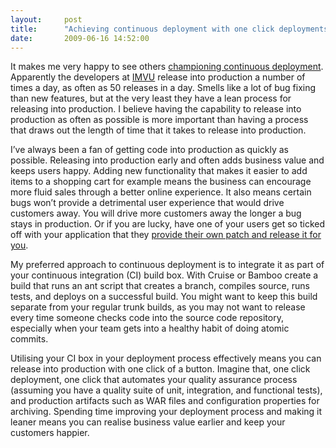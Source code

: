 ```yaml
---
layout:     post
title:      "Achieving continuous deployment with one click deployments"
date:       2009-06-16 14:52:00
---
```


It makes me very happy to see others [championing continuous deployment](https://startuplessonslearned.blogspot.com/2009/06/why-continuous-deployment.html). Apparently the developers at [IMVU](https://www.imvu.com/) release into production a number of times a day, as often as 50 releases in a day. Smells like a lot of bug fixing than new features, but at the very least they have a lean process for releasing into production. I believe having the capability to release into production as often as possible is more important than having a process that draws out the length of time that it takes to release into production.

I’ve always been a fan of getting code into production as quickly as possible. Releasing into production early and often adds business value and keeps users happy. Adding new functionality that makes it easier to add items to a shopping cart for example means the business can encourage more fluid sales through a better online experience. It also means certain bugs won’t provide a detrimental user experience that would drive customers away. You will drive more customers away the longer a bug stays in production. Or if you are lucky, have one of your users get so ticked off with your application that they [provide their own patch and release it for you](https://forum.skype.com/index.php?s=1e6bd318faff0a16bc9bc1987efc79d3&showtopic=310121&st=20&p=1633781&#entry1633781).

My preferred approach to continuous deployment is to integrate it as part of your continuous integration (CI) build box. With Cruise or Bamboo create a build that runs an ant script that creates a branch, compiles source, runs tests, and deploys on a successful build. You might want to keep this build separate from your regular trunk builds, as you may not want to release every time someone checks code into the source code repository, especially when your team gets into a healthy habit of doing atomic commits.

Utilising your CI box in your deployment process effectively means you can release into production with one click of a button. Imagine that, one click deployment, one click that automates your quality assurance process (assuming you have a quality suite of unit, integration, and functional tests), and production artifacts such as WAR files and configuration properties for archiving. Spending time improving your deployment process and making it leaner means you can realise business value earlier and keep your customers happier.


